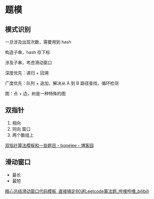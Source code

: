 # 题模

## 模式识别
一旦涉及出现次数，需要用到 hash

构造子串，hash 存下标

涉及子串，考虑滑动窗口

深度优先：递归 + 回溯

广度优先：队列 + 追加，解决从 A 到 B 路径查找，循环检测

图：点 + 边，树是一种特殊的图

## 双指针
1. 相向
2. 同向 窗口
3. 两个数组上

[双指针算法模板和一些题目 - bonelee - 博客园](https://www.cnblogs.com/bonelee/p/11789330.html)

## 滑动窗口
- 最长
- 最短

[精心总结滑动窗口代码模板, 直接搞定80道Leetcode算法题_哔哩哔哩_bilibili](https://www.bilibili.com/video/BV1V44y1s7zJ?spm_id_from=333.999.0.0)
